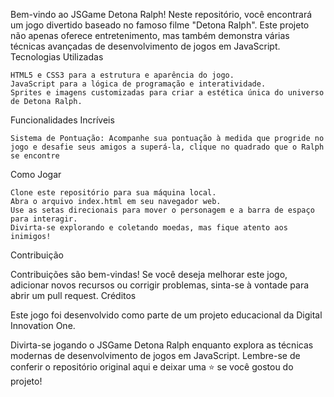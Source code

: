 Bem-vindo ao JSGame Detona Ralph! Neste repositório, você encontrará um jogo divertido baseado no famoso filme "Detona Ralph". Este projeto não apenas oferece entretenimento, mas também demonstra várias técnicas avançadas de desenvolvimento de jogos em JavaScript.
Tecnologias Utilizadas

    HTML5 e CSS3 para a estrutura e aparência do jogo.
    JavaScript para a lógica de programação e interatividade.
    Sprites e imagens customizadas para criar a estética única do universo de Detona Ralph.

Funcionalidades Incríveis

    Sistema de Pontuação: Acompanhe sua pontuação à medida que progride no jogo e desafie seus amigos a superá-la, clique no quadrado que o Ralph se encontre

Como Jogar

    Clone este repositório para sua máquina local.
    Abra o arquivo index.html em seu navegador web.
    Use as setas direcionais para mover o personagem e a barra de espaço para interagir.
    Divirta-se explorando e coletando moedas, mas fique atento aos inimigos!

Contribuição

Contribuições são bem-vindas! Se você deseja melhorar este jogo, adicionar novos recursos ou corrigir problemas, sinta-se à vontade para abrir um pull request.
Créditos

Este jogo foi desenvolvido como parte de um projeto educacional da Digital Innovation One.

Divirta-se jogando o JSGame Detona Ralph enquanto explora as técnicas modernas de desenvolvimento de jogos em JavaScript. Lembre-se de conferir o repositório original aqui e deixar uma ⭐️ se você gostou do projeto!
